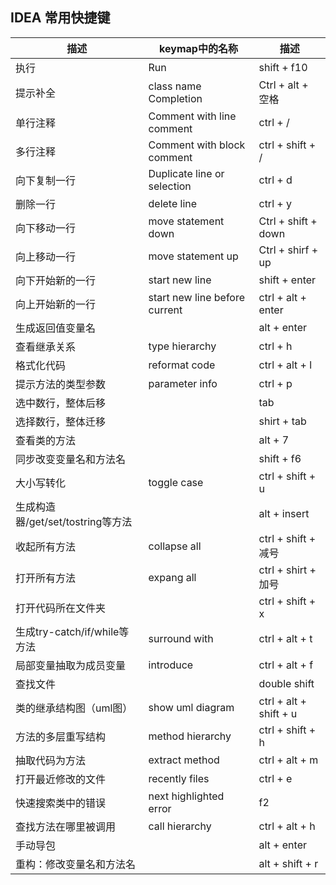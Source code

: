 ## IDEA 常用快捷键

| 描述                              | keymap中的名称                | 描述                   |
| --------------------------------- | ----------------------------- | ---------------------- |
| 执行                              | Run                           | shift + f10            |
| 提示补全                          | class name Completion         | Ctrl + alt + 空格      |
| 单行注释                          | Comment with line comment     | ctrl + /               |
| 多行注释                          | Comment with block comment    | ctrl + shift + /       |
| 向下复制一行                      | Duplicate line or selection   | ctrl + d               |
| 删除一行                          | delete line                   | ctrl + y               |
| 向下移动一行                      | move statement down           | Ctrl + shift + down    |
| 向上移动一行                      | move statement up             | Ctrl + shirf + up      |
| 向下开始新的一行                  | start new line                | shift + enter          |
| 向上开始新的一行                  | start new line before current | ctrl + alt + enter     |
| 生成返回值变量名                  |                               | alt  + enter           |
| 查看继承关系                      | type hierarchy                | ctrl + h               |
| 格式化代码                        | reformat code                 | ctrl + alt + l         |
| 提示方法的类型参数                | parameter info                | ctrl + p               |
| 选中数行，整体后移                |                               | tab                    |
| 选择数行，整体迁移                |                               | shirt + tab            |
| 查看类的方法                      |                               | alt + 7                |
| 同步改变变量名和方法名            |                               | shift + f6             |
| 大小写转化                        | toggle case                   | ctrl + shift + u       |
| 生成构造器/get/set/tostring等方法 |                               | alt + insert           |
| 收起所有方法                      | collapse all                  | ctrl + shift + 减号    |
| 打开所有方法                      | expang all                    | ctrl + shirt + 加号    |
| 打开代码所在文件夹                |                               | ctrl + shift + x       |
| 生成try-catch/if/while等方法      | surround with                 | ctrl + alt + t         |
| 局部变量抽取为成员变量            | introduce                     | ctrl + alt + f         |
| 查找文件                          |                               | double shift           |
| 类的继承结构图（uml图）           | show uml diagram              | ctrl + alt + shift + u |
| 方法的多层重写结构                | method hierarchy              | ctrl + shift + h       |
| 抽取代码为方法                    | extract method                | ctrl + alt + m         |
| 打开最近修改的文件                | recently files                | ctrl + e               |
| 快速搜索类中的错误                | next highlighted error        | f2                     |
| 查找方法在哪里被调用              | call hierarchy                | ctrl + alt + h         |
| 手动导包                          |                               | alt + enter            |
| 重构：修改变量名和方法名          |                               | alt + shift + r        |


